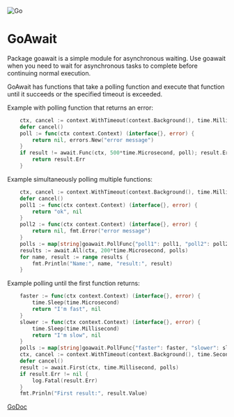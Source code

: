 ![Go](https://github.com/massahud/goawait/workflows/Go/badge.svg)

GoAwait
=======

Package goawait is a simple module for asynchronous waiting. Use goawait when
you need to wait for asynchronous tasks to complete before continuing normal
execution.

GoAwait has functions that take a polling function and execute
that function until it succeeds or the specified timeout is exceeded.

Example with polling function that returns an error:
```go
	ctx, cancel := context.WithTimeout(context.Background(), time.Millisecond)
	defer cancel()
	poll := func(ctx context.Context) (interface{}, error) {
		return nil, errors.New("error message")
	}
	if result != await.Func(ctx, 500*time.Microsecond, poll); result.Err != nil {
		return result.Err
	}
```

Example simultaneously polling multiple functions:
```go
	ctx, cancel := context.WithTimeout(context.Background(), time.Millisecond)
	defer cancel()
	poll1 := func(ctx context.Context) (interface{}, error) {
		return "ok", nil
	}
	poll2 := func(ctx context.Context) (interface{}, error) {
		return nil, fmt.Error("error message")
	}
	polls := map[string]goawait.PollFunc{"poll1": poll1, "poll2": poll2}
	results := await.All(ctx, 200*time.Microsecond, polls)
	for name, result := range results {
		fmt.Println("Name:", name, "result:", result)
	}
```

Example polling until the first function returns:
```go
	faster := func(ctx context.Context) (interface{}, error) {
		time.Sleep(time.Microsecond)
		return "I'm fast", nil
	}
	slower := func(ctx context.Context) (interface{}, error) {
		time.Sleep(time.Millisecond)
		return "I'm slow", nil
	}
	polls := map[string]goawait.PollFunc{"faster": faster, "slower": slower}
	ctx, cancel := context.WithTimeout(context.Background(), time.Second)
	defer cancel()
	result := await.First(ctx, time.Millisecond, polls)
	if result.Err != nil {
		log.Fatal(result.Err)
	}
	fmt.Prinln("First result:", result.Value)
```

[GoDoc](https://pkg.go.dev/github.com/massahud/goawait?tab=doc)
